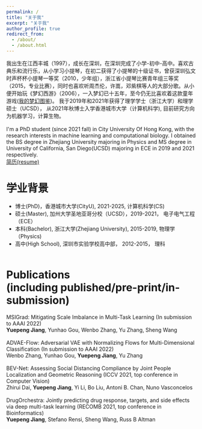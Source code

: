 ```yaml
---
permalink: /
title: "关于我"
excerpt: "关于我"
author_profile: true
redirect_from:
  - /about/
  - /about.html
---
```

我出生在江西丰城（1997），成长在深圳，在深圳完成了小学-初中-高中。喜欢古典乐和流行乐，从小学习小提琴，在初二获得了小提琴的十级证书，曾获深圳弘文时声杯杯小提琴一等奖（2010，少年组），浙江省小提琴比赛青年组三等奖（2015，专业比赛），同时也喜欢听周杰伦，许嵩，邓紫棋等人的大部分歌。从小便开始玩《梦幻西游》（2006），一入梦幻已十五年，至今仍无比喜欢着这款童年游戏([我的梦幻图鉴](https://jiangdada1221.github.io/files/menghuan.pdf))。 我于2019年和2021年获得了理学学士（浙江大学）和理学硕士（UCSD）， 从2021年秋博士入学香港城市大学（计算机科学), 目前研究方向为机器学习，计算生物。
<br /> <br />
I'm a PhD student (since 2021 fall) in City University Of Hong Kong, with the research interests in machine learning and computational biology. I obtained the BS degree in Zhejiang University majoring in Physics and MS degree in University of California, San Diego(UCSD) majoring in ECE in 2019 and 2021 respectively.<br />
[简历(resume)](https://jiangdada1221.github.io/files/CV_2021fall.pdf)

学业背景
======
- 博士(PhD)，香港城市大学(CityU), 2021-2025, 计算机科学(CS)
- 硕士(Master), 加州大学圣地亚哥分校（UCSD），2019-2021， 电子电气工程（ECE）<br />
- 本科(Bachelor), 浙江大学(Zhejiang University), 2015-2019, 物理学（Physics)<br />  
- 高中(High School), 深圳市实验学校高中部， 2012-2015， 理科 <br /><br />


Publications<br />(including published/pre-print/in-submission)
======
MSIGrad: Mitigating Scale Imbalance in Multi-Task Learning (In submission to AAAI 2022)<br />
__Yuepeng Jiang__, Yunhao Gou, Wenbo Zhang, Yu Zhang, Sheng Wang <br /> <br />
ADVAE-Flow: Adversarial VAE with Normalizing Flows for Multi-Dimensional Classification (In submission to AAAI 2022)<br />
Wenbo Zhang, Yunhao Gou, __Yuepeng Jiang__, Yu Zhang <br /> <br />
BEV-Net: Assessing Social Distancing Compliance by Joint People Localization and Geometric Reasoning (ICCV 2021, top conference in Computer Vision) <br />
Zhirui Dai, __Yuepeng Jiang__, Yi Li, Bo Liu, Antoni B. Chan, Nuno Vasconcelos <br /> <br />
DrugOrchestra: Jointly predicting drug response, targets, and side effects via deep multi-task learning (RECOMB 2021, top conference in Bioinformatics) <br />
__Yuepeng Jiang__, Stefano Rensi, Sheng Wang, Russ B Altman
